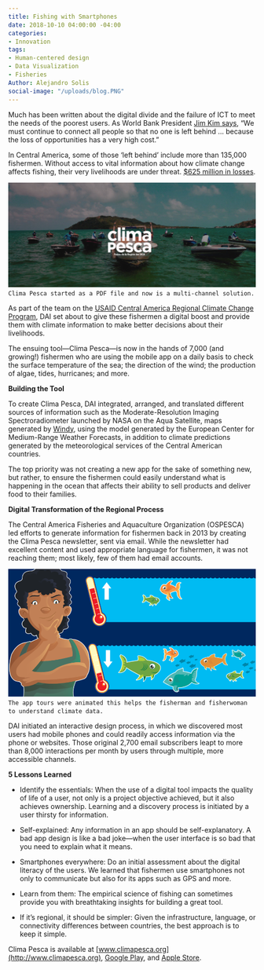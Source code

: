 ```yaml
---
title: Fishing with Smartphones
date: 2018-10-10 04:00:00 -04:00
categories:
- Innovation
tags:
- Human-centered design
- Data Visualization
- Fisheries
Author: Alejandro Solis
social-image: "/uploads/blog.PNG"
---
```


Much has been written about the digital divide and the failure of ICT to meet the needs of the poorest users. As World Bank President [Jim Kim says](https://www.worldbank.org/en/news/speech/2018/02/26/speech-by-world-bank-group-president-jim-yong-kim-at-the-gsma-2018-mobile-world-congress), “We must continue to connect all people so that no one is left behind … because the loss of opportunities has a very high cost.”

In Central America, some of those ‘left behind’ include more than 135,000 fishermen. Without access to vital information about how climate change affects fishing, their very livelihoods are under threat. [$625 million in losses](https://www.nacion.com/ciencia/medio-ambiente/cambio-climatico-golpea-pesca-artesanal-en-litorales-centroamericanos/PMD2I4PAQRAJVPHFR6MCYBDDCY/story/).

![blog.PNG](/uploads/blog.PNG)
`Clima Pesca started as a PDF file and now is a multi-channel solution.`

As part of the team on the [USAID Central America Regional Climate Change Program](https://www.dai.com/our-work/projects/usaid-central-america-regional-climate-change-program-rccp-programa-regional-de), DAI set about to give these fishermen a digital boost and provide them with climate information to make better decisions about their livelihoods.

The ensuing tool—Clima Pesca—is now in the hands of 7,000 (and growing!) fishermen who are using the mobile app on a daily basis to check the surface temperature of the sea; the direction of the wind; the production of algae, tides, hurricanes; and more.

**Building the Tool**

To create Clima Pesca, DAI integrated, arranged, and translated different sources of information such as the Moderate-Resolution Imaging Spectroradiometer launched by NASA on the Aqua Satellite, maps generated by [Windy](https://www.windy.com/), using the model generated by the European Center for Medium-Range Weather Forecasts, in addition to climate predictions generated by the meteorological services of the Central American countries.

The top priority was not creating a new app for the sake of something new, but rather, to ensure the fishermen could easily understand what is happening in the ocean that affects their ability to sell products and deliver food to their families.

**Digital Transformation of the Regional Process**

The Central America Fisheries and Aquaculture Organization (OSPESCA) led efforts to generate information for fishermen back in 2013 by creating the Clima Pesca newsletter, sent via email. While the newsletter had excellent content and used appropriate language for fishermen, it was not reaching them; most likely, few of them had email accounts.

![pantalla.PNG](/uploads/pantalla.PNG)
`The app tours were animated this helps the fisherman and fisherwoman to understand climate data. `

DAI initiated an interactive design process, in which we discovered most users had mobile phones and could readily access information via the phone or websites. Those original 2,700 email subscribers leapt to more than 8,000 interactions per month by users through multiple, more accessible channels.

**5 Lessons Learned**

* Identify the essentials: When the use of a digital tool impacts the quality of life of a user, not only is a project objective achieved, but it also achieves ownership. Learning and a discovery process is initiated by a user thirsty for information.

* Self-explained: Any information in an app should be self-explanatory. A bad app design is like a bad joke—when the user interface is so bad that you need to explain what it means.

* Smartphones everywhere: Do an initial assessment about the digital literacy of the users. We learned that fishermen use smartphones not only to communicate but also for its apps such as GPS and more.

* Learn from them: The empirical science of fishing can sometimes provide you with breathtaking insights for building a great tool.

* If it’s regional, it should be simpler: Given the infrastructure, language, or connectivity differences between countries, the best approach is to keep it simple.

Clima Pesca is available at [www.climapesca.org](http://www.climapesca.org), [Google Play](https://play.google.com/store/apps/details?id=org.climapesca.app), and [Apple Store](https://itunes.apple.com/cr/app/clima-pesca-digital/id1384684221?mt=8).
